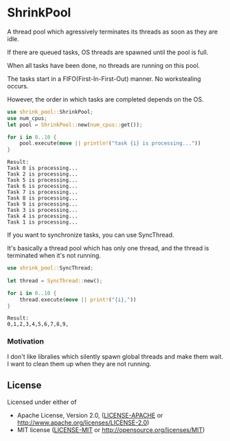 # ShrinkPool

A thread pool which agressively terminates its threads as soon as they are idle.

If there are queued tasks, OS threads are spawned until the pool is full.

When all tasks have been done, no threads are running on this pool.

The tasks start in a FIFO(First-In-First-Out) manner. No workstealing occurs.

However, the order in which tasks are completed depends on the OS.

```Rust
use shrink_pool::ShrinkPool;
use num_cpus;
let pool = ShrinkPool::new(num_cpus::get());

for i in 0..10 {
    pool.execute(move || println!("task {i} is processing..."))
}
```
```
Result:
Task 0 is processing...
Task 2 is processing...
Task 5 is processing...
Task 6 is processing...
Task 7 is processing...
Task 8 is processing...
Task 9 is processing...
Task 3 is processing...
Task 4 is processing...
Task 1 is processing...
```
If you want to synchronize tasks, you can use SyncThread.

It's basically a thread pool which has only one thread, and the thread is terminated when it's not running.
```Rust
use shrink_pool::SyncThread;
   
let thread = SyncThread::new();

for i in 0..10 {
    thread.execute(move || print!("{i},"))
}
```
```
Result: 
0,1,2,3,4,5,6,7,8,9,
```
### Motivation

I don't like libralies which silently spawn global threads and make them wait.
I want to clean them up when they are not running.
## License

Licensed under either of

- Apache License, Version 2.0, ([LICENSE-APACHE](apache_license.txt) or http://www.apache.org/licenses/LICENSE-2.0)
- MIT license ([LICENSE-MIT](mit_license.txt) or http://opensource.org/licenses/MIT)

<!--
[![crates.io link](https://img.shields.io/crates/v/docchi.svg)](https://crates.io/crates/docchi)

-->
